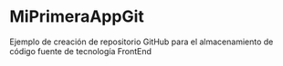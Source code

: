 # MiPrimeraAppGit
Ejemplo de creación de repositorio GitHub para el almacenamiento de código fuente de tecnología FrontEnd
